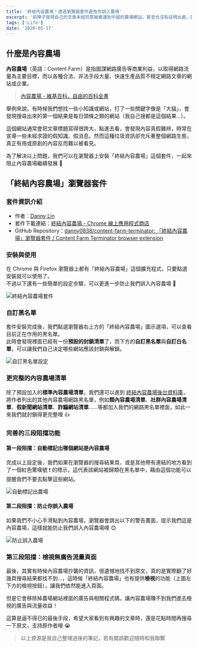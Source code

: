 ```yaml
---
title: '終結內容農場！透過瀏覽器套件避免你誤入農場'
excerpt: '前陣子發現自己的文章未經同意被搬運到中國的農場網站，甚至也沒有註明出處，讓我開始重視內容農場的問題，最近也發現了一個瀏覽器套件可以幫忙抵制內容農場發展，結果安裝後發現搜尋結果一堆農場哈哈。'
tags: ['Life']
date: '2020-05-17'
---
```


## 什麼是內容農場

**內容農場**（英語：Content Farm）是指圖謀網路廣告等商業利益，以取得網路流量為主要目標，而以各種合法、非法手段大量、快速生產品質不穩定網路文章的網站或企業。

> [內容農場 - 維基百科，自由的百科全書](https://zh.wikipedia.org/wiki/%E5%85%A7%E5%AE%B9%E8%BE%B2%E5%A0%B4)

舉例來說，有時候我們想找一些小知識或網站，打了一些關鍵字像是「大貓」，會發現搜尋出來的第一個結果是每日頭條之類的網站（我自己搜都是這個結果…）。

這個網站通常會把文章標題寫得很誇大，點進去看，會發現內容真假難辨，時常在宣導一些未經求證的假知識、假消息。然而這種垃圾資訊卻充斥著整個網路生態，真正有用或原創的內容反而難以被看見。

為了解決以上問題，我們可以在瀏覽器上安裝「終結內容農場」這個套件，一起來阻止內容農場繼續發展 🙏

## 「終結內容農場」瀏覽器套件

### 套件資訊介紹

- 作者：[Danny Lin](https://github.com/danny0838)
- 套件下載連結：[終結內容農場 - Chrome 線上應用程式商店](https://chrome.google.com/webstore/detail/content-farm-terminator/lcghoajegeldpfkfaejegfobkapnemjl?hl=zh-TW)
- GitHub Repository：[danny0838/content-farm-terminator: 「終結內容農場」瀏覽器套件 / Content Farm Terminator browser extension](https://github.com/danny0838/content-farm-terminator)

### 安裝與使用

在 Chrome 與 Firefox 瀏覽器上都有「終結內容農場」這個擴充程式，只要點選安裝就可以使用了。  
不過以下還有一些簡單的設定步驟，可以更進一步防止我們誤入內容農場 💪

![終結內容農場套件](https://i.imgur.com/eGbjaPQ.png)

### 自訂黑名單

套件安裝完成後，我們點選瀏覽器右上方的「終結內容農場」圖示選項，可以查看目前正在作用的黑名單。  
此時會發現裡面已經有一份**預設的封鎖清單**了，而下方的**自訂黑名單**與**自訂白名單**，可以讓我們自己決定哪些網站應該封鎖與解鎖。

![自訂黑名單設定](https://i.imgur.com/ToygZzP.png)

### 更完整的內容農場清單

除了預設加入的**標準內容農場清單**，我們還可以進到 [終結內容農場後台資料庫](https://github.com/danny0838/content-farm-terminator/tree/gh-pages)，將作者列出的其他內容農場網路黑名單，例如**類內容農場清單**、**社群內容農場清單**、**假新聞網站清單**、**詐騙網站清單**……等都加入我們的網路黑名單裡面，如此一來我們就封鎖得更完整哩 👍

### 完善的三段阻擋功能

#### 第一段阻擋：自動標記出哪個網站是內容農場

完成以上設定後，我們如果在瀏覽器的搜尋結果頁，或是其他帶有連結的地方看到了一個紅色驚嘆號 ❗️ 的標示，這代表該網站被歸類在黑名單中，藉由這個功能可以提醒我們不要去點擊這些網站。

![自動標記出農場](https://i.imgur.com/IrF7NRF.png)

#### 第二段阻擋：防止你誤入農場

如果我們不小心手滑點到內容農場，瀏覽器會跳出以下的警告畫面，提示我們這是內容農場，這樣就能防止我們誤入內容農場哩 😊

![防止誤入農場](https://i.imgur.com/uyiPfHE.png)

### 第三段阻擋：檢視無廣告流量頁面

最後，其實有時候內容農場抄襲的資訊，很遺憾地找不到原文，真的是實際翻了好幾頁搜尋結果都找不到…，這時候「終結內容農場」也有提供**檢視**的功能（上圖左下方的檢視按鈕），讓我們依然能進入頁面。

但是它會移除掉農場網站裡面的廣告與相關程式碼，讓內容農場賺不到我們進去檢視的廣告與流量收益！

這算是逼不得已的最後手段，希望大家看到有興趣的文章時，還是花點時間再搜尋一下原文，支持原作者哩 😭

> 以上資源是我自己整理過後的筆記，若有錯誤歡迎隨時和我聯繫
